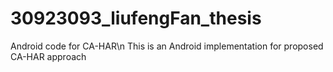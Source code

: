 # 30923093_liufengFan_thesis
Android code for CA-HAR\n
This is an Android implementation for proposed CA-HAR approach
